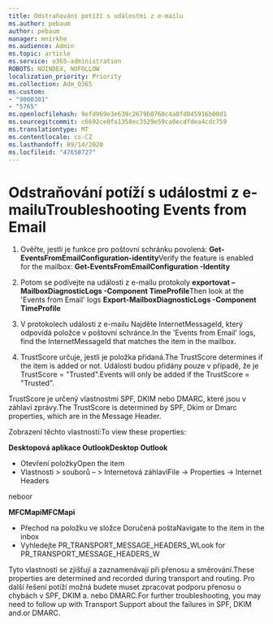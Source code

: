 ```yaml
---
title: Odstraňování potíží s událostmi z e-mailu
ms.author: pebaum
author: pebaum
manager: mnirkhe
ms.audience: Admin
ms.topic: article
ms.service: o365-administration
ROBOTS: NOINDEX, NOFOLLOW
localization_priority: Priority
ms.collection: Adm_O365
ms.custom:
- "9000301"
- "5765"
ms.openlocfilehash: 9efd969e3e639c2679b0768c4a0fd045916b00d1
ms.sourcegitcommit: c6692ce0fa1358ec3529e59ca0ecdfdea4cdc759
ms.translationtype: MT
ms.contentlocale: cs-CZ
ms.lasthandoff: 09/14/2020
ms.locfileid: "47658727"
---
```

# <a name="troubleshooting-events-from-email"></a><span data-ttu-id="d0d64-102">Odstraňování potíží s událostmi z e-mailu</span><span class="sxs-lookup"><span data-stu-id="d0d64-102">Troubleshooting Events from Email</span></span>

1. <span data-ttu-id="d0d64-103">Ověřte, jestli je funkce pro poštovní schránku povolená: **Get- <mailbox> EventsFromEmailConfiguration-identity**</span><span class="sxs-lookup"><span data-stu-id="d0d64-103">Verify the feature is enabled for the mailbox: **Get-EventsFromEmailConfiguration -Identity <mailbox>**</span></span>

2. <span data-ttu-id="d0d64-104">Potom se podívejte na události z e-mailu protokoly **exportovat – MailboxDiagnosticLogs <mailbox> -Component TimeProfile**</span><span class="sxs-lookup"><span data-stu-id="d0d64-104">Then look at the 'Events from Email' logs **Export-MailboxDiagnosticLogs <mailbox> -Component TimeProfile**</span></span>

3. <span data-ttu-id="d0d64-105">V protokolech události z e-mailu Najděte InternetMessageId, který odpovídá položce v poštovní schránce.</span><span class="sxs-lookup"><span data-stu-id="d0d64-105">In the 'Events from Email' logs, find the InternetMessageId that matches the item in the mailbox.</span></span>  

4. <span data-ttu-id="d0d64-106">TrustScore určuje, jestli je položka přidaná.</span><span class="sxs-lookup"><span data-stu-id="d0d64-106">The TrustScore determines if the item is added or not.</span></span> <span data-ttu-id="d0d64-107">Události budou přidány pouze v případě, že je TrustScore = "Trusted".</span><span class="sxs-lookup"><span data-stu-id="d0d64-107">Events will only be added if the TrustScore = "Trusted".</span></span>

<span data-ttu-id="d0d64-108">TrustScore je určený vlastnostmi SPF, DKIM nebo DMARC, které jsou v záhlaví zprávy.</span><span class="sxs-lookup"><span data-stu-id="d0d64-108">The TrustScore is determined by SPF, Dkim or Dmarc properties, which are in the Message Header.</span></span>

<span data-ttu-id="d0d64-109">Zobrazení těchto vlastností:</span><span class="sxs-lookup"><span data-stu-id="d0d64-109">To view these properties:</span></span>

<span data-ttu-id="d0d64-110">**Desktopová aplikace Outlook**</span><span class="sxs-lookup"><span data-stu-id="d0d64-110">**Desktop Outlook**</span></span>

- <span data-ttu-id="d0d64-111">Otevření položky</span><span class="sxs-lookup"><span data-stu-id="d0d64-111">Open the item</span></span>
- <span data-ttu-id="d0d64-112">Vlastnosti > souborů – > Internetová záhlaví</span><span class="sxs-lookup"><span data-stu-id="d0d64-112">File -> Properties -> Internet Headers</span></span>

<span data-ttu-id="d0d64-113">nebo</span><span class="sxs-lookup"><span data-stu-id="d0d64-113">or</span></span>

<span data-ttu-id="d0d64-114">**MFCMapi**</span><span class="sxs-lookup"><span data-stu-id="d0d64-114">**MFCMapi**</span></span>

- <span data-ttu-id="d0d64-115">Přechod na položku ve složce Doručená pošta</span><span class="sxs-lookup"><span data-stu-id="d0d64-115">Navigate to the item in the inbox</span></span>
- <span data-ttu-id="d0d64-116">Vyhledejte PR_TRANSPORT_MESSAGE_HEADERS_W</span><span class="sxs-lookup"><span data-stu-id="d0d64-116">Look for PR_TRANSPORT_MESSAGE_HEADERS_W</span></span>

<span data-ttu-id="d0d64-117">Tyto vlastnosti se zjišťují a zaznamenávají při přenosu a směrování.</span><span class="sxs-lookup"><span data-stu-id="d0d64-117">These properties are determined and recorded during transport and routing.</span></span> <span data-ttu-id="d0d64-118">Pro další řešení potíží možná budete muset zpracovat podporu přenosu o chybách v SPF, DKIM a. nebo DMARC.</span><span class="sxs-lookup"><span data-stu-id="d0d64-118">For further troubleshooting, you may need to follow up with Transport Support about the failures in  SPF, DKIM and.or DMARC.</span></span>
